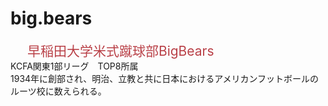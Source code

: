 # big.bears
<html>
  <head>
    <span style="font-size:150%">　<span style="color:#B94047">
      早稲田大学米式蹴球部BigBears</span> </span>　<br>
      KCFA関東1部リーグ　TOP8所属 <br>
  
  </head>
  1934年に創部され、明治、立教と共に日本におけるアメリカンフットボールのルーツ校に数えられる。 <br>
  
</html>
